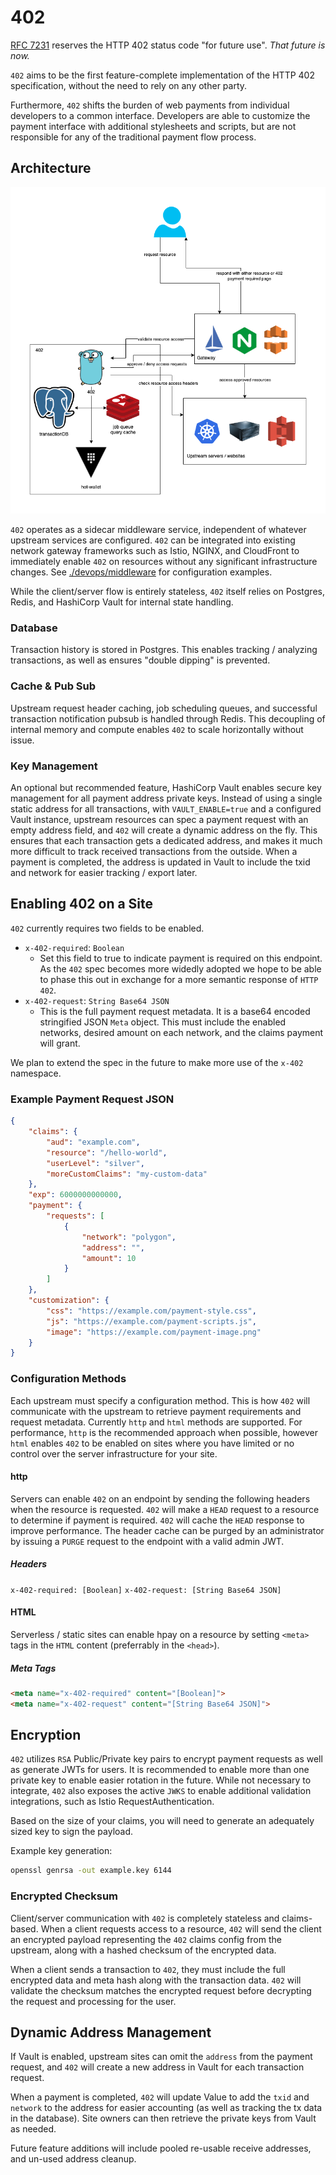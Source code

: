 # 402

[RFC 7231](https://datatracker.ietf.org/doc/html/rfc7231#section-6.5.2) reserves the HTTP 402 status code "for future use". _That future is now._

`402` aims to be the first feature-complete implementation of the HTTP 402 specification, without the need to rely on any other party.

Furthermore, `402` shifts the burden of web payments from individual developers to a common interface. Developers are able to customize the payment interface with additional stylesheets and scripts, but are not responsible for any of the traditional payment flow process.

## Architecture

![architecture](./docs/architecture/402-architecture.png)

`402` operates as a sidecar middleware service, independent of whatever upstream services are configured. `402` can be integrated into existing network gateway frameworks such as Istio, NGINX, and CloudFront to immediately enable `402` on resources without any significant infrastructure changes. See [./devops/middleware](./devops/middleware) for configuration examples.

While the client/server flow is entirely stateless, `402` itself relies on Postgres, Redis, and HashiCorp Vault for internal state handling.

### Database

Transaction history is stored in Postgres. This enables tracking / analyzing transactions, as well as ensures "double dipping" is prevented.

### Cache & Pub Sub

Upstream request header caching, job scheduling queues, and successful transaction notification pubsub is handled through Redis. This decoupling of internal memory and compute enables `402` to scale horizontally without issue.

### Key Management

An optional but recommended feature, HashiCorp Vault enables secure key management for all payment address private keys. Instead of using a single static address for all transactions, with `VAULT_ENABLE=true` and a configured Vault instance, upstream resources can spec a payment request with an empty address field, and `402` will create a dynamic address on the fly. This ensures that each transaction gets a dedicated address, and makes it much more difficult to track received transactions from the outside. When a payment is completed, the address is updated in Vault to include the txid and network for easier tracking / export later.

## Enabling 402 on a Site

`402` currently requires two fields to be enabled. 

- `x-402-required`: `Boolean`
    - Set this field to true to indicate payment is required on this endpoint. As the `402` spec becomes more widedly adopted we hope to be able to phase this out in exchange for a more semantic response of `HTTP 402`.
- `x-402-request`: `String Base64 JSON`
    - This is the full payment request metadata. It is a base64 encoded stringified JSON `Meta` object. This must include the enabled networks, desired amount on each network, and the claims payment will grant. 

We plan to extend the spec in the future to make more use of the `x-402` namespace.

### Example Payment Request JSON

```json
{
    "claims": {
        "aud": "example.com",
        "resource": "/hello-world",
        "userLevel": "silver",
        "moreCustomClaims": "my-custom-data"
    },
    "exp": 6000000000000,
    "payment": {
        "requests": [
            {
                "network": "polygon",
                "address": "",
                "amount": 10
            }
        ]
    },
    "customization": {
        "css": "https://example.com/payment-style.css",
        "js": "https://example.com/payment-scripts.js",
        "image": "https://example.com/payment-image.png"
    }
}
```

### Configuration Methods

Each upstream must specify a configuration method. This is how `402` will communicate with the upstream to retrieve payment requirements and request metadata. Currently `http` and `html` methods are supported. For performance, `http` is the recommended approach when possible, however `html` enables `402` to be enabled on sites where you have limited or no control over the server infrastructure for your site.

#### http

Servers can enable `402` on an endpoint by sending the following headers when the resource is requested. `402` will make a `HEAD` request to a resource to determine if payment is required. `402` will cache the `HEAD` response to improve performance. The header cache can be purged by an administrator by issuing a `PURGE` request to the endpoint with a valid admin JWT.

##### Headers

`x-402-required: [Boolean]`
`x-402-request: [String Base64 JSON]`

#### HTML

Serverless / static sites can enable hpay on a resource by setting `<meta>` tags in the `HTML` content (preferrably in the `<head>`).

##### Meta Tags

```html
<meta name="x-402-required" content="[Boolean]">
<meta name="x-402-request" content="[String Base64 JSON]">
```

## Encryption

`402` utilizes `RSA` Public/Private key pairs to encrypt payment requests as well as generate JWTs for users. It is recommended to enable more than one private key to enable easier rotation in the future. While not necessary to integrate, `402` also exposes the active `JWKS` to enable additional validation integrations, such as Istio RequestAuthentication.

Based on the size of your claims, you will need to generate an adequately sized key to sign the payload.

Example key generation:

```bash
openssl genrsa -out example.key 6144
```

### Encrypted Checksum

Client/server communication with `402` is completely stateless and claims-based. When a client requests access to a resource, `402` will send the client an encrypted payload representing the `402` claims config from the upstream, along with a hashed checksum of the encrypted data. 

When a client sends a transaction to `402`, they must include the full encrypted data and meta hash along with the transaction data. `402` will validate the checksum matches the encrypted request before decrypting the request and processing for the user.

## Dynamic Address Management

If Vault is enabled, upstream sites can omit the `address` from the payment request, and `402` will create a new address in Vault for each transaction request.

When a payment is completed, `402` will update Value to add the `txid` and `network` to the address for easier accounting (as well as tracking the tx data in the database). Site owners can then retrieve the private keys from Vault as needed.

Future feature additions will include pooled re-usable receive addresses, and un-used address cleanup.